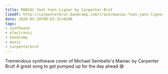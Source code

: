 ```yaml
---
title: MANIAC feat Yann Ligner by Carpenter Brut
likeOf: http://carpenterbrut.bandcamp.com/track/maniac-feat-yann-ligner
date: 2020-05-20T09:03:31+0200
tags:
- synthwave
- electronic
- bandcamp
- music
- carpenterbrut
---
```


Tremendous synthwave cover of Michael Sembello's Maniac by Carpenter Brut! A great song to get pumped up for the day ahead 😅
